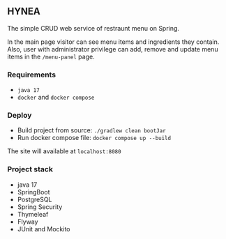 ## HYNEA

The simple CRUD web service of restraunt menu on Spring.

In the main page visitor can see menu items and ingredients
they contain. Also, user with administrator privilege can
add, remove and update menu items in the `/menu-panel` page.


### Requirements

 - `java 17`
 - `docker` and `docker compose`

### Deploy

 - Build project from source: `./gradlew clean bootJar`
 - Run docker compose file: `docker compose up --build`

 The site will available at `localhost:8080`

### Project stack

 - java 17
 - SpringBoot
 - PostgreSQL
 - Spring Security
 - Thymeleaf
 - Flyway
 - JUnit and Mockito